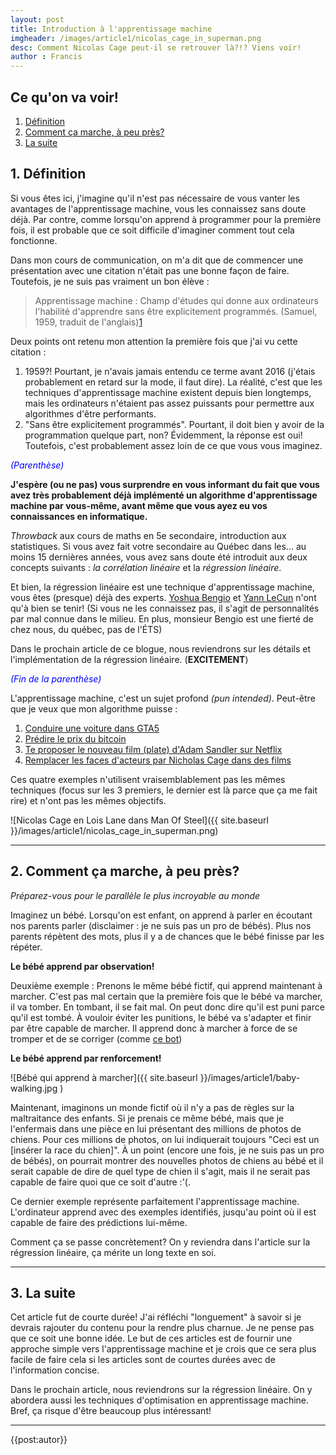 ```yaml
---
layout: post
title: Introduction à l'apprentissage machine
imgheader: /images/article1/nicolas_cage_in_superman.png
desc: Comment Nicolas Cage peut-il se retrouver là?!? Viens voir!
author : Francis
---
```


## Ce qu'on va voir!
1. [Définition](#def)
2. [Comment ça marche, à peu près?](#comment-ca-marche)
3. [La suite](#suite)

## 1. <a name="def"></a>Définition

Si vous êtes ici, j'imagine qu'il n'est pas nécessaire de vous vanter les avantages de l'apprentissage machine, vous les connaissez sans doute déjà. Par contre, comme lorsqu'on apprend à programmer pour la première fois, il est probable que ce soit difficile d'imaginer comment tout cela fonctionne.

Dans mon cours de communication, on m'a dit que de commencer une présentation avec une citation n'était pas une bonne façon de faire. Toutefois, je ne suis pas vraiment un bon élève :

> Apprentissage machine : Champ d'études qui donne aux ordinateurs l'habilité d'apprendre sans être explicitement programmés. (Samuel, 1959, traduit de l'anglais)[1](http://ieeexplore.ieee.org/document/5392560/)

Deux points ont retenu mon attention la première fois que j'ai vu cette citation :

1. 1959?! Pourtant, je n'avais jamais entendu ce terme avant 2016 (j'étais probablement en retard sur la mode, il faut dire). La réalité, c'est que les techniques d'apprentissage machine existent depuis bien longtemps, mais les ordinateurs n'étaient pas assez puissants pour permettre aux algorithmes d'être performants.
2. "Sans être explicitement programmés". Pourtant, il doit bien y avoir de la programmation quelque part, non? Évidemment, la réponse est oui! Toutefois, c'est probablement assez loin de ce que vous vous imaginez.

<span style="color:blue">*(Parenthèse)*</span>

**J'espère (ou ne pas) vous surprendre en vous informant du fait que vous avez très probablement déjà implémenté un algorithme d'apprentissage machine par vous-même, avant même que vous ayez eu vos connaissances en informatique.**

*Throwback* aux cours de maths en 5e secondaire, introduction aux statistiques. Si vous avez fait votre secondaire au Québec dans les... au moins 15 dernières années, vous avez sans doute été introduit aux deux concepts suivants : *la corrélation linéaire* et la *régression linéaire*.

Et bien, la régression linéaire est une technique d'apprentissage machine, vous êtes (presque) déjà des experts. [Yoshua Bengio](https://mila.quebec/personne/bengio-yoshua/) et [Yann LeCun](http://yann.lecun.com) n'ont qu'à bien se tenir! (Si vous ne les connaissez pas, il s'agit de personnalités par mal connue dans le milieu. En plus, monsieur Bengio est une fierté de chez nous, du québec, pas de l'ÉTS)

Dans le prochain article de ce blogue, nous reviendrons sur les détails et l'implémentation de la régression linéaire. (**EXCITEMENT**)

<span style="color:blue">*(Fin de la parenthèse)*</span>

L'apprentissage machine, c'est un sujet profond *(pun intended)*. Peut-être que je veux que mon algorithme puisse :

1. [Conduire une voiture dans GTA5](https://github.com/gtarobotics/self-driving-car)
2. [Prédire le prix du bitcoin](https://github.com/cbyn/bitpredict)
3. [Te proposer le nouveau film (plate) d'Adam Sandler sur Netflix](https://www.rtinsights.com/netflix-recommendations-machine-learning-algorithms/)
4. [Remplacer les faces d'acteurs par Nicholas Cage dans des films](http://www.indiewire.com/2018/01/nicolas-cage-machine-learning-algorithm-deep-fakes-1201923224/)

Ces quatre exemples n'utilisent vraisemblablement pas les mêmes techniques (focus sur les 3 premiers, le dernier est là parce que ça me fait rire) et n'ont pas les mêmes objectifs.

![Nicolas Cage en Lois Lane dans Man Of Steel]({{ site.baseurl }}/images/article1/nicolas_cage_in_superman.png)

---

## 2. <a name="comment-ca-marche"></a>Comment ça marche, à peu près?

*Préparez-vous pour le parallèle le plus incroyable au monde*

Imaginez un bébé. Lorsqu'on est enfant, on apprend à parler en écoutant nos parents parler (disclaimer : je ne suis pas un pro de bébés). Plus nos parents répètent des mots, plus il y a de chances que le bébé finisse par les répéter.

**Le bébé apprend par observation!**

Deuxième exemple : Prenons le même bébé fictif, qui apprend maintenant à marcher. C'est pas mal certain que la première fois que le bébé va marcher, il va tomber. En tombant, il se fait mal. On peut donc dire qu'il est puni parce qu'il est tombé. À vouloir éviter les punitions, le bébé va s'adapter et finir par être capable de marcher. Il apprend donc à marcher à force de se tromper et de se corriger (comme [ce bot](https://backyardrobotics.eu/2017/11/27/build-a-balancing-bot-with-openai-gym-pt-i-setting-up/))

**Le bébé apprend par renforcement!**

![Bébé qui apprend à marcher]({{ site.baseurl }}/images/article1/baby-walking.jpg )


Maintenant, imaginons un monde fictif où il n'y a pas de règles sur la maltraitance des enfants. Si je prenais ce même bébé, mais que je l'enfermais dans une pièce en lui présentant des millions de photos de chiens. Pour ces millions de photos, on lui indiquerait toujours "Ceci est un [insérer la race du chien]". À un point (encore une fois, je ne suis pas un pro de bébés), on pourrait montrer des nouvelles photos de chiens au bébé et il serait capable de dire de quel type de chien il s'agit, mais il ne serait pas capable de faire quoi que ce soit d'autre :'(.

Ce dernier exemple représente parfaitement l'apprentissage machine. L'ordinateur apprend avec des exemples identifiés, jusqu'au point où il est capable de faire des prédictions lui-même.

Comment ça se passe concrètement? On y reviendra dans l'article sur la régression linéaire, ça mérite un long texte en soi.

---

## 3. <a name="suite"></a>La suite

Cet article fut de courte durée! J'ai réfléchi "longuement" à savoir si je devrais rajouter du contenu pour la rendre plus charnue. Je ne pense pas que ce soit une bonne idée. Le but de ces articles est de fournir une approche simple vers l'apprentissage machine et je crois que ce sera plus facile de faire cela si les articles sont de courtes durées avec de l'information concise.

Dans le prochain article, nous reviendrons sur la régression linéaire. On y abordera aussi les techniques d'optimisation en apprentissage machine. Bref, ça risque d'être beaucoup plus intéressant!

---

{{post:autor}}
